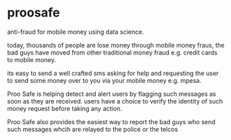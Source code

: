 # proosafe
anti-fraud for mobile money using data science.

today, thousands of people are lose money through mobile money fraus, the bad guys have moved from other traditional money fraud e.g. credit cards to mobile money.

its easy to send a well crafted sms asking for help and requesting the user to send some money over to you via your mobile money e.g. mpesa.

Proo Safe is helping detect and alert users by flagging such messages as soon as they are received. users have a choice to verify the identity of such money request before taking any action. 

Proo Safe also provides the easiest way to report the bad guys who send such messages whcih are relayed to the police or the telcos

